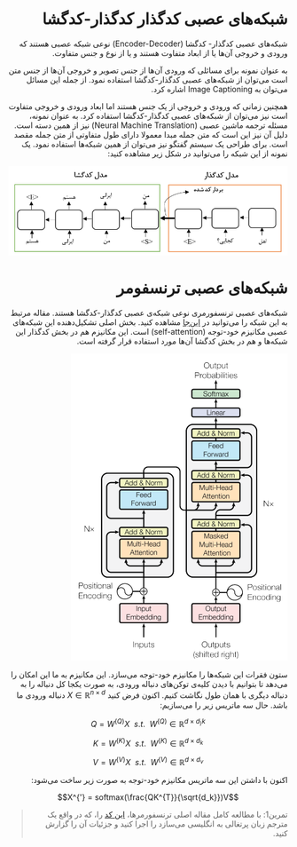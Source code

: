 <div dir="rtl" align='right'>

# شبکه‌های عصبی کدگذار کدگذار-کدگشا

شبکه‌های عصبی کدگذار- کدگشا (Encoder-Decoder) نوعی شبکه عصبی هستند که ورودی و خروجی آن‌ها یا از ابعاد متفاوت هستند و یا از نوع و جنس متفاوت. 

به عنوان نمونه برای مسائلی که ورودی آن‌ها از جنس تصویر و خروجی آن‌ها از جنس متن است می‌توان از شبکه‌های عصبی کدگذار-کدگشا استفاده نمود. از جمله این مسائل می‌توان به Image Captioning  اشاره کرد.

همچنین زمانی که ورودی و خروجی از یک جنس هستند اما ابعاد ورودی و خروجی متفاوت است نیز می‌توان از شبکه‌های عصبی کدگذار-کدگشا استفاده کرد. به عنوان نمونه، مسئله ترجمه ماشین عصبی (Neural Machine Translation) نیز از همین دسته است. دلیل آن نیز این است که متن جمله مبدا معمولا دارای طول متفاوتی از متن جمله مقصد است. برای طراحی یک سیستم گفتگو نیز می‌توان از همین شبکه‌ها استفاده نمود. یک نمونه از این شبکه را می‌توانید در شکل زیر مشاهده کنید:

![](./encoder_decoder.png)



# شبکه‌های عصبی ترنسفومر

شبکه‌های عصبی ترنسفورمری نوعی شبکه‌ی عصبی کدگذار-کدگشا هستند. مقاله مرتبط به این شبکه را می‌توانید در [این‌جا](https://arxiv.org/pdf/1706.03762.pdf) مشاهده کنید. بخش اصلی تشکیل‌دهنده این شبکه‌های عصبی مکانیزم خود-توجه (self-attention) است. این مکانیزم هم در بخش کدگذار این شبکه‌ها و هم در بخش کدگشا آن‌ها مورد استفاده قرار گرفته است. 



![](./Transformer.png)



ستون فقرات این شبکه‌ها را مکانیزم خود-توجه می‌سازد. این مکانیزم به ما این امکان را می‌دهد تا بتوانیم با دیدن کلیه‌ی توکن‌های دنباله ورودی، به صورت یکجا کل دنباله را به دنباله دیگری با همان طول نگاشت کنیم. اکنون فرض کنید $X \in \mathbb{R}^{n \times d}$ دنباله ورودی ما باشد. حال سه ماتریس زیر را می‌سازیم:

$$Q = W^{(Q)}X \  \  s.t. \ \ W^{(Q)} \in \mathbb{R}^{d \times d_){k}}$$

$$K = W^{(K)}X \  \  s.t. \ \ W^{(K)} \in \mathbb{R}^{d \times d_{k}}$$

$$V = W^{(V)}X \  \  s.t. \ \ W^{(V)} \in \mathbb{R}^{d \times d_{v}}$$



اکنون با داشتن این سه ماتریس مکانیزم خود-توجه به صورت زیر ساخت می‌شود:

$$X^{'} = softmax(\frac{QK^{T}}{\sqrt{d_k}})V$$





> تمرین1: با مطالعه کامل مقاله اصلی ترنسفورمرها، [این کد](https://colab.research.google.com/github/dlmacedo/starter-academic/blob/master/content/courses/deeplearning/notebooks/tensorflow/transformer.ipynb) را، که در واقع یک مترجم زبان پرتغالی به انگلیسی می‌سازد را اجرا کنید و جزئیات آن را گزارش کنید.







